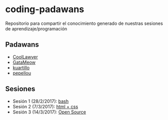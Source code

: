 # coding-padawans
Repositorio para compartir el conocimiento generado de nuestras sesiones de aprendizaje/programación

## Padawans
 - [CoolLawyer](https://github.com/CoolLawyer)
 - [GataMeow](https://github.com/GataMeow)
 - [kuartillo](https://github.com/kuartillo)
 - [pepellou](https://github.com/pepellou)

## Sesiones

 - Sesión 1 (28/2/2017): [bash](sessions/bash.md)
 - Sesión 2 (7/3/2017): [html + css](sessions/html_css.md)
 - Sesión 3 (14/3/2017): [Open Source](sessions/open_source.md)
